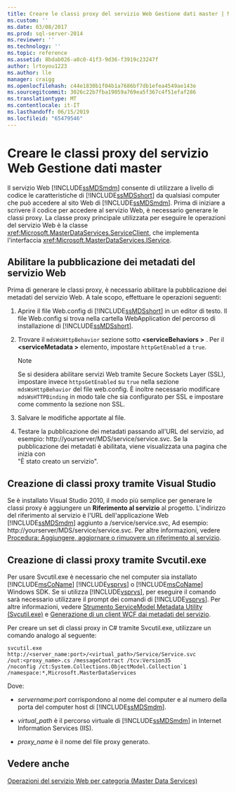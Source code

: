 ```yaml
---
title: Creare le classi proxy del servizio Web Gestione dati master | Microsoft Docs
ms.custom: ''
ms.date: 03/08/2017
ms.prod: sql-server-2014
ms.reviewer: ''
ms.technology: ''
ms.topic: reference
ms.assetid: 8bdab026-a0c0-41f3-9d36-f3919c23247f
author: lrtoyou1223
ms.author: lle
manager: craigg
ms.openlocfilehash: c44e1830b1f04b1a7686bf7db1efea4549ae143e
ms.sourcegitcommit: 3026c22b7fba19059a769ea5f367c4f51efaf286
ms.translationtype: MT
ms.contentlocale: it-IT
ms.lasthandoff: 06/15/2019
ms.locfileid: "65479546"
---
```

# <a name="create-master-data-manager-web-service-proxy-classes"></a>Creare le classi proxy del servizio Web Gestione dati master
  Il servizio Web [!INCLUDE[ssMDSmdm](../../includes/ssmdsmdm-md.md)] consente di utilizzare a livello di codice le caratteristiche di [!INCLUDE[ssMDSshort](../../includes/ssmdsshort-md.md)] da qualsiasi computer che può accedere al sito Web di [!INCLUDE[ssMDSmdm](../../includes/ssmdsmdm-md.md)]. Prima di iniziare a scrivere il codice per accedere al servizio Web, è necessario generare le classi proxy. La classe proxy principale utilizzata per eseguire le operazioni del servizio Web è la classe <xref:Microsoft.MasterDataServices.ServiceClient>, che implementa l'interfaccia <xref:Microsoft.MasterDataServices.IService>.  
  
## <a name="enable-web-service-metadata-publishing"></a>Abilitare la pubblicazione dei metadati del servizio Web  
 Prima di generare le classi proxy, è necessario abilitare la pubblicazione dei metadati del servizio Web. A tale scopo, effettuare le operazioni seguenti:  
  
1.  Aprire il file Web.config di [!INCLUDE[ssMDSshort](../../includes/ssmdsshort-md.md)] in un editor di testo. Il file Web.config si trova nella cartella WebApplication del percorso di installazione di [!INCLUDE[ssMDSshort](../../includes/ssmdsshort-md.md)].  
  
2.  Trovare il `mdsWsHttpBehavior` sezione sotto  **\<serviceBehaviors >** . Per il  **\<serviceMetadata >** elemento, impostare `httpGetEnabled` a `true`.  
  
    > [!NOTE]  
    >  Se si desidera abilitare servizi Web tramite Secure Sockets Layer (SSL), impostare invece `httpsGetEnabled` su `true` nella sezione `mdsWsHttpBehavior` del file web.config. È inoltre necessario modificare `mdsWsHTTPBinding` in modo tale che sia configurato per SSL e impostare come commento la sezione non SSL.  
  
3.  Salvare le modifiche apportate al file.  
  
4.  Testare la pubblicazione dei metadati passando all'URL del servizio, ad esempio: http://yourserver/MDS/service/service.svc. Se la pubblicazione dei metadati è abilitata, viene visualizzata una pagina che inizia con   
    "È stato creato un servizio".  
  
## <a name="creating-proxy-classes-by-using-visual-studio"></a>Creazione di classi proxy tramite Visual Studio  
 Se è installato Visual Studio 2010, il modo più semplice per generare le classi proxy è aggiungere un **Riferimento al servizio** al progetto. L'indirizzo del riferimento al servizio è l'URL dell'applicazione Web [!INCLUDE[ssMDSmdm](../../includes/ssmdsmdm-md.md)] aggiunto a /service/service.svc, Ad esempio: http://yourserver/MDS/service/service.svc. Per altre informazioni, vedere [Procedura: Aggiungere, aggiornare o rimuovere un riferimento al servizio](https://go.microsoft.com/fwlink/?LinkId=221167).  
  
## <a name="creating-proxy-classes-by-using-svcutilexe"></a>Creazione di classi proxy tramite Svcutil.exe  
 Per usare Svcutil.exe è necessario che nel computer sia installato [!INCLUDE[msCoName](../../includes/msconame-md.md)] [!INCLUDE[vsprvs](../../includes/vsprvs-md.md)] o [!INCLUDE[msCoName](../../includes/msconame-md.md)] Windows SDK. Se si utilizza [!INCLUDE[vsprvs](../../includes/vsprvs-md.md)], per eseguire il comando sarà necessario utilizzare il prompt dei comandi di [!INCLUDE[vsprvs](../../includes/vsprvs-md.md)]. Per altre informazioni, vedere [Strumento ServiceModel Metadata Utility (Svcutil.exe)](https://go.microsoft.com/fwlink/?LinkId=165027) e [Generazione di un client WCF dai metadati del servizio](https://go.microsoft.com/fwlink/?LinkId=164821).  
  
 Per creare un set di classi proxy in C# tramite Svcutil.exe, utilizzare un comando analogo al seguente:  
  
```  
svcutil.exe http://<server_name:port>/<virtual_path>/Service/Service.svc   
/out:<proxy_name>.cs /messageContract /tcv:Version35   
/noconfig /ct:System.Collections.ObjectModel.Collection`1   
/namespace:*,Microsoft.MasterDataServices  
```  
  
 Dove:  
  
-   *servername*:*port* corrispondono al nome del computer e al numero della porta del computer host di [!INCLUDE[ssMDSmdm](../../includes/ssmdsmdm-md.md)].  
  
-   *virtual_path* è il percorso virtuale di [!INCLUDE[ssMDSmdm](../../includes/ssmdsmdm-md.md)] in Internet Information Services (IIS).  
  
-   *proxy_name* è il nome del file proxy generato.  
  
## <a name="see-also"></a>Vedere anche  
 [Operazioni del servizio Web per categoria &#40;Master Data Services&#41;](categorized-web-service-operations-master-data-services.md)  
  
  
